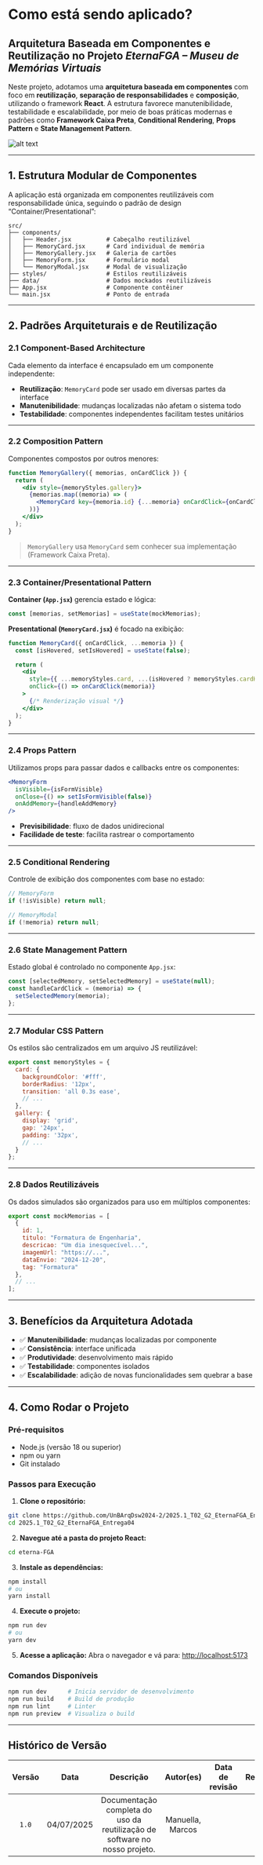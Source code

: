 # Como está sendo aplicado?

## Arquitetura Baseada em Componentes e Reutilização no Projeto *EternaFGA – Museu de Memórias Virtuais*

Neste projeto, adotamos uma **arquitetura baseada em componentes** com foco em **reutilização**, **separação de responsabilidades** e **composição**, utilizando o framework **React**. A estrutura favorece manutenibilidade, testabilidade e escalabilidade, por meio de boas práticas modernas e padrões como **Framework Caixa Preta**, **Conditional Rendering**, **Props Pattern** e **State Management Pattern**.

![alt text](../assets/image.png)

---

## 1. Estrutura Modular de Componentes

A aplicação está organizada em componentes reutilizáveis com responsabilidade única, seguindo o padrão de design “Container/Presentational”:

```
src/
├── components/
│   ├── Header.jsx          # Cabeçalho reutilizável
│   ├── MemoryCard.jsx      # Card individual de memória
│   ├── MemoryGallery.jsx   # Galeria de cartões
│   ├── MemoryForm.jsx      # Formulário modal
│   └── MemoryModal.jsx     # Modal de visualização
├── styles/                 # Estilos reutilizáveis
├── data/                   # Dados mockados reutilizáveis
├── App.jsx                 # Componente contêiner
└── main.jsx                # Ponto de entrada
```

---

## 2. Padrões Arquiteturais e de Reutilização

### 2.1 Component-Based Architecture

Cada elemento da interface é encapsulado em um componente independente:

- **Reutilização**: `MemoryCard` pode ser usado em diversas partes da interface
- **Manutenibilidade**: mudanças localizadas não afetam o sistema todo
- **Testabilidade**: componentes independentes facilitam testes unitários

---

### 2.2 Composition Pattern

Componentes compostos por outros menores:

```jsx
function MemoryGallery({ memorias, onCardClick }) {
  return (
    <div style={memoryStyles.gallery}>
      {memorias.map((memoria) => (
        <MemoryCard key={memoria.id} {...memoria} onCardClick={onCardClick} />
      ))}
    </div>
  );
}
```

> `MemoryGallery` usa `MemoryCard` sem conhecer sua implementação (Framework Caixa Preta).

---

### 2.3 Container/Presentational Pattern

**Container (`App.jsx`)** gerencia estado e lógica:

```jsx
const [memorias, setMemorias] = useState(mockMemorias);
```

**Presentational (`MemoryCard.jsx`)** é focado na exibição:

```jsx
function MemoryCard({ onCardClick, ...memoria }) {
  const [isHovered, setIsHovered] = useState(false);

  return (
    <div
      style={{ ...memoryStyles.card, ...(isHovered ? memoryStyles.cardHover : {}) }}
      onClick={() => onCardClick(memoria)}
    >
      {/* Renderização visual */}
    </div>
  );
}
```

---

### 2.4 Props Pattern

Utilizamos props para passar dados e callbacks entre os componentes:

```jsx
<MemoryForm 
  isVisible={isFormVisible}
  onClose={() => setIsFormVisible(false)}
  onAddMemory={handleAddMemory}
/>
```

- **Previsibilidade**: fluxo de dados unidirecional
- **Facilidade de teste**: facilita rastrear o comportamento

---

### 2.5 Conditional Rendering

Controle de exibição dos componentes com base no estado:

```jsx
// MemoryForm
if (!isVisible) return null;

// MemoryModal
if (!memoria) return null;
```

---

### 2.6 State Management Pattern

Estado global é controlado no componente `App.jsx`:

```jsx
const [selectedMemory, setSelectedMemory] = useState(null);
const handleCardClick = (memoria) => {
  setSelectedMemory(memoria);
};
```

---

### 2.7 Modular CSS Pattern

Os estilos são centralizados em um arquivo JS reutilizável:

```jsx
export const memoryStyles = {
  card: {
    backgroundColor: '#fff',
    borderRadius: '12px',
    transition: 'all 0.3s ease',
    // ...
  },
  gallery: {
    display: 'grid',
    gap: '24px',
    padding: '32px',
    // ...
  }
};
```

---

### 2.8 Dados Reutilizáveis

Os dados simulados são organizados para uso em múltiplos componentes:

```jsx
export const mockMemorias = [
  {
    id: 1,
    titulo: "Formatura de Engenharia",
    descricao: "Um dia inesquecível...",
    imagemUrl: "https://...",
    dataEnvio: "2024-12-20",
    tag: "Formatura"
  },
  // ...
];
```

---

## 3. Benefícios da Arquitetura Adotada

- ✅ **Manutenibilidade**: mudanças localizadas por componente
- ✅ **Consistência**: interface unificada
- ✅ **Produtividade**: desenvolvimento mais rápido
- ✅ **Testabilidade**: componentes isolados
- ✅ **Escalabilidade**: adição de novas funcionalidades sem quebrar a base

---

## 4. Como Rodar o Projeto

### Pré-requisitos

- Node.js (versão 18 ou superior)
- npm ou yarn
- Git instalado

### Passos para Execução

1. **Clone o repositório:**
```bash
git clone https://github.com/UnBArqDsw2024-2/2025.1_T02_G2_EternaFGA_Entrega04.git
cd 2025.1_T02_G2_EternaFGA_Entrega04
```

2. **Navegue até a pasta do projeto React:**
```bash
cd eterna-FGA
```

3. **Instale as dependências:**
```bash
npm install
# ou
yarn install
```

4. **Execute o projeto:**
```bash
npm run dev
# ou
yarn dev
```

5. **Acesse a aplicação:**
Abra o navegador e vá para: [http://localhost:5173](http://localhost:5173)

### Comandos Disponíveis

```bash
npm run dev      # Inicia servidor de desenvolvimento
npm run build    # Build de produção
npm run lint     # Linter
npm run preview  # Visualiza o build
```

---

## Histórico de Versão

| Versão | Data | Descrição | Autor(es) | Data de revisão | Revisor(es) |
| :-: | :-: | :-: | :-: | :-: | :-: |
| `1.0` | 04/07/2025 | Documentação completa do uso da reutilização de software no nosso projeto. | Manuella, Marcos |  |  |
